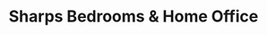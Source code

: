 ---
title: "Sharps Bedrooms & Home Office"
url: /kendal/sharps-bedrooms-and-home-office/
shop: bed
---